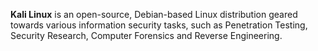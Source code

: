 **Kali Linux** is an open-source, Debian-based Linux distribution geared towards various information security tasks, such as Penetration Testing, Security Research, Computer Forensics and Reverse Engineering.
